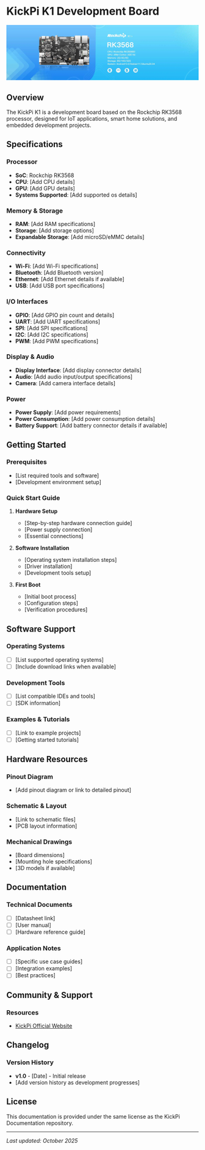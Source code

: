 # KickPi K1 Development Board

![KickPi K1](images/K1.png)

## Overview

The KickPi K1 is a development board based on the Rockchip RK3568 processor, designed for IoT applications, smart home solutions, and embedded development projects.

## Specifications

### Processor
- **SoC**: Rockchip RK3568
- **CPU**: [Add CPU details]
- **GPU**: [Add GPU details]
- **Systems Supported**: [Add supported os details]

### Memory & Storage
- **RAM**: [Add RAM specifications]
- **Storage**: [Add storage options]
- **Expandable Storage**: [Add microSD/eMMC details]

### Connectivity
- **Wi-Fi**: [Add Wi-Fi specifications]
- **Bluetooth**: [Add Bluetooth version]
- **Ethernet**: [Add Ethernet details if available]
- **USB**: [Add USB port specifications]

### I/O Interfaces
- **GPIO**: [Add GPIO pin count and details]
- **UART**: [Add UART specifications]
- **SPI**: [Add SPI specifications]
- **I2C**: [Add I2C specifications]
- **PWM**: [Add PWM specifications]

### Display & Audio
- **Display Interface**: [Add display connector details]
- **Audio**: [Add audio input/output specifications]
- **Camera**: [Add camera interface details]

### Power
- **Power Supply**: [Add power requirements]
- **Power Consumption**: [Add power consumption details]
- **Battery Support**: [Add battery connector details if available]

## Getting Started

### Prerequisites
- [List required tools and software]
- [Development environment setup]

### Quick Start Guide

1. **Hardware Setup**
   - [Step-by-step hardware connection guide]
   - [Power supply connection]
   - [Essential connections]

2. **Software Installation**
   - [Operating system installation steps]
   - [Driver installation]
   - [Development tools setup]

3. **First Boot**
   - [Initial boot process]
   - [Configuration steps]
   - [Verification procedures]

## Software Support

### Operating Systems
- [ ] [List supported operating systems]
- [ ] [Include download links when available]

### Development Tools
- [ ] [List compatible IDEs and tools]
- [ ] [SDK information]

### Examples & Tutorials
- [ ] [Link to example projects]
- [ ] [Getting started tutorials]

## Hardware Resources

### Pinout Diagram
- [Add pinout diagram or link to detailed pinout]

### Schematic & Layout
- [Link to schematic files]
- [PCB layout information]

### Mechanical Drawings
- [Board dimensions]
- [Mounting hole specifications]
- [3D models if available]

## Documentation

### Technical Documents
- [ ] [Datasheet link]
- [ ] [User manual]
- [ ] [Hardware reference guide]

### Application Notes
- [ ] [Specific use case guides]
- [ ] [Integration examples]
- [ ] [Best practices]

## Community & Support

### Resources
- [KickPi Official Website](https://www.kickpi.com/)

## Changelog

### Version History
- **v1.0** - [Date] - Initial release
- [Add version history as development progresses]

## License

This documentation is provided under the same license as the KickPi Documentation repository.

---

*Last updated: October 2025*